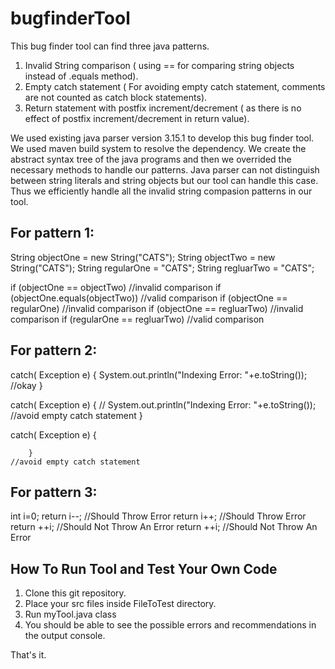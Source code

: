# bugfinderTool

This bug finder tool can find three java patterns.

1. Invalid String comparison ( using == for comparing string objects instead of .equals method).
2. Empty catch statement ( For avoiding empty catch statement, comments are not counted as catch block statements).
3. Return statement with postfix increment/decrement ( as there is no effect of postfix increment/decrement in return value).

We used existing java parser version 3.15.1 to develop this bug finder tool. We used maven build system to resolve the dependency. We create the abstract syntax tree of the java programs and then we overrided the necessary methods to handle our patterns. Java parser can not distinguish between string literals and string objects but our tool can handle this case. Thus we efficiently handle all the invalid string compasion patterns in our tool.


For pattern 1:
------------------------------------------------------------------------------------------------------------------------

String objectOne = new String("CATS");
String objectTwo = new String("CATS");
String regularOne = "CATS";
String regluarTwo = "CATS";



if (objectOne == objectTwo)       //invalid comparison
if (objectOne.equals(objectTwo))  //valid comparison
if (objectOne == regularOne)      //invalid comparison
if (objectOne == regluarTwo)      //invalid comparison
if (regularOne == regluarTwo)     //valid comparison

For pattern 2:
------------------------------------------------------------------------------------------------------------------------
catch( Exception e) {
            System.out.println("Indexing Error: "+e.toString());     //okay
        }

catch( Exception e) {
           // System.out.println("Indexing Error: "+e.toString());   //avoid empty catch statement
        }

catch( Exception e) {

        }                                                            //avoid empty catch statement


For pattern 3:
------------------------------------------------------------------------------------------------------------------------
int i=0;
return i--; //Should Throw Error
return i++; //Should Throw Error
return ++i; //Should Not Throw An Error
return ++i; //Should Not Throw An Error




How To Run Tool and Test Your Own Code
-------------------------------------

1. Clone this git repository.
2. Place your src files inside FileToTest directory.
3. Run myTool.java class
4. You should be able to see the possible errors and recommendations in the output console.

That's it.



